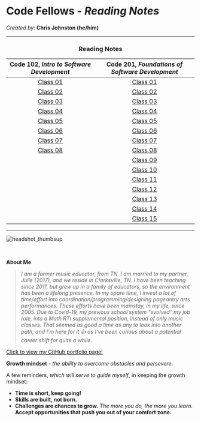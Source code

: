# **Code Fellows - _Reading Notes_**
_Created by:_ **Chris Johnston (he/him)**

<hr>

<h3 style="display:block;
           margin-left: auto;
           margin-right:auto;
           text-align: center;">
  Reading Notes</h3>
  
  **Code 102**, _Intro to Software Development_ | **Code 201**, _Foundations of Software Development_ 
| :--------------------------------: | :--------------------------------: 
[Class 01](102/102class01reading.md)|[Class 01](201/201class01reading.md)|
[Class 02](102/102class02reading.md)|[Class 02]()|
[Class 03](102/102class03reading.md)|[Class 03]()|
[Class 04](102/102class04reading.md)|[Class 04]()|
[Class 05](102/102class05reading.md)|[Class 05]()|
[Class 06](102/102class06reading.md)|[Class 06]()|
[Class 07](102/102class07reading.md)|[Class 07]()|
[Class 08](102/102class08reading.md)|[Class 08]()|
|                                    |[Class 09]()
|                                    |[Class 10]()
|                                    |[Class 11]()
|                                    |[Class 12]()
|                                    |[Class 13]()
|                                    |[Class 14]()
|                                    |[Class 15]()|

<hr>

![headshot_thumbsup](https://user-images.githubusercontent.com/112371867/187345671-3fbaacb0-1c28-45b6-b045-989c0df38a65.JPG)

<br>

**About Me**

> _I am a former music educator, from TN. I am married to my partner, Julie (2017), and we reside in Clarksville, TN. I have been teaching since 2011, but grew up in a family of educators, so the environment has been a lifelong presence. In my spare time, I invest a lot of time/effort into coordination/programming/designing pageantry arts performances. These efforts have been mainstay, in my life, since 2005. Due to Covid-19, my previous school system "evolved" my job role, into a Math RTI supplemental position, instead of only music classes. That seemed as good a time as any to look into another path, and I'm here for it :+1: as I've been curious about a potential career shift for quite a while._

[Click to view my GitHub portfolio page!](https://github.com/chrisjohnston1986)


**Growth mindset** - _the ability to overcome obstacles and persevere._

A few reminders, *which will serve to guide myself*, in keeping the growth mindset:

- **Time is short, keep going!**
- **Skills are built, not born.**
- **Challenges are chances to grow.** _The more you do, the more you learn._ **Accept opportunities that push you out of your comfort zone.**

